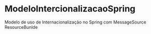 # ModeloIntercionalizacaoSpring
Modelo de uso de Internacionalização no Spring com MessageSource ResourceBunlde
